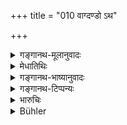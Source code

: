 +++
title = "010 वाग्दण्डो ऽथ"

+++

<details><summary>गङ्गानथ-मूलानुवादः</summary>

Control over Speech, control over the Mind and control over the Body,—the man in whose heart these are firmly fixed is called ‘the man of triple control.’—(10)
</details>

<details><summary>मेधातिथिः</summary>

दमनं **दण्डः** । **वाचो दण्डः** पारुष्याप्रवृत्तिः । एवम् उत्तरयोर् अपि । **यस्यैते** दण्डा **बुद्धौ निहिता** "नैतन् मया कर्तव्यम्" इति यो न स्खलति **स त्रिदण्डीत्य् उच्यते** । न त्व् अनार्यो गुरुकाष्ठदण्डं धारयति ॥ १२.१० ॥
</details>

<details><summary>गङ्गानथ-भाष्यानुवादः</summary>

‘*Control*’—keeping in check; and ‘*control of speech*’ means *desisting from abusing others*; and so with the other two.

‘*The man in whose heart these three are firmly fixed*’;—he who has made up his mind that he would never commit such an act, and who never fails in this resolve:—such a man is called ‘*the man of triple control*’; and not one who carries heavy wooden *sticks* (*daṇḍas*).—(10)
</details>

<details><summary>गङ्गानथ-टिप्पन्यः</summary>

This verse is quoted in *Nirṇayasindhu* (p. 454);—in *Aparārka* (p. 951);—in *Parāśaramādhava* (Ācāra, p. 553);—in *Madanapārijāta* (p. 374);—and in *Nṛsiṃhaprasāda* (Saṃskāra 70a).
</details>

<details><summary>भारुचिः</summary>

त्र्यधिष्ठाना एव दण्डास् त्रयः ॥ १२.१० ॥
</details>

<details><summary>Bühler</summary>

010	That man is called a (true) tridandin in whose mind these three, the control over his speech (vagdanda), the control over his thoughts (manodanda), and the control over his body (kayadanda), are firmly fixed.
</details>
